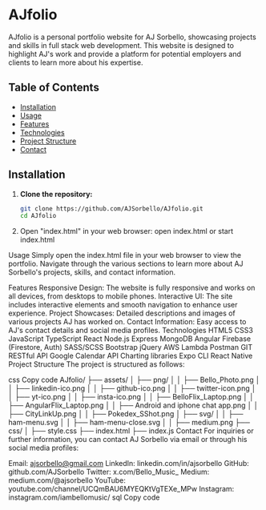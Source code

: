 # AJfolio

AJfolio is a personal portfolio website for AJ Sorbello, showcasing projects and skills in full stack web development. This website is designed to highlight AJ's work and provide a platform for potential employers and clients to learn more about his expertise.

## Table of Contents
- [Installation](#installation)
- [Usage](#usage)
- [Features](#features)
- [Technologies](#technologies)
- [Project Structure](#project-structure)
- [Contact](#contact)

## Installation

1. **Clone the repository:**
   ```sh
   git clone https://github.com/AJSorbello/AJfolio.git
   cd AJfolio

2. Open "index.html" in your web browser:
open index.html
or
start index.html

Usage
Simply open the index.html file in your web browser to view the portfolio. Navigate through the various sections to learn more about AJ Sorbello's projects, skills, and contact information.

Features
Responsive Design: The website is fully responsive and works on all devices, from desktops to mobile phones.
Interactive UI: The site includes interactive elements and smooth navigation to enhance user experience.
Project Showcases: Detailed descriptions and images of various projects AJ has worked on.
Contact Information: Easy access to AJ's contact details and social media profiles.
Technologies
HTML5
CSS3
JavaScript
TypeScript
React
Node.js
Express
MongoDB
Angular
Firebase (Firestore, Auth)
SASS/SCSS
Bootstrap
jQuery
AWS Lambda
Postman
GIT
RESTful API
Google Calendar API
Charting libraries
Expo CLI
React Native
Project Structure
The project is structured as follows:

css
Copy code
AJfolio/
├── assets/
│   ├── png/
│   │   ├── Bello_Photo.png
│   │   ├── linkedin-ico.png
│   │   ├── github-ico.png
│   │   ├── twitter-icon.png
│   │   ├── yt-ico.png
│   │   ├── insta-ico.png
│   │   ├── BelloFlix_Laptop.png
│   │   ├── AngularFlix_Laptop.png
│   │   ├── Android and iphone chat app.png
│   │   ├── CityLinkUp.png
│   │   ├── Pokedex_SShot.png
│   ├── svg/
│   │   ├── ham-menu.svg
│   │   ├── ham-menu-close.svg
│   │   ├── medium.png
├── css/
│   ├── style.css
├── index.html
├── index.js
Contact
For inquiries or further information, you can contact AJ Sorbello via email or through his social media profiles:

Email: ajsorbello@gmail.com
LinkedIn: linkedin.com/in/ajsorbello
GitHub: github.com/AJSorbello
Twitter: x.com/Bello_Music_
Medium: medium.com/@ajsorbello
YouTube: youtube.com/channel/UCQmBAU6MYEQKtVgTEXe_MPw
Instagram: instagram.com/iambellomusic/
sql
Copy code
